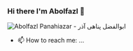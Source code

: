 ### Hi there I'm Abolfazl 🙂
![Abolfazl Panahiazar - ابوالفضل پناهی آذر](http://171.22.26.124:2222/CMD_FILE_MANAGER/domains/panahiazar.ir/public_html/20200725_163728.jpg)

- 📫 How to reach me: ...

